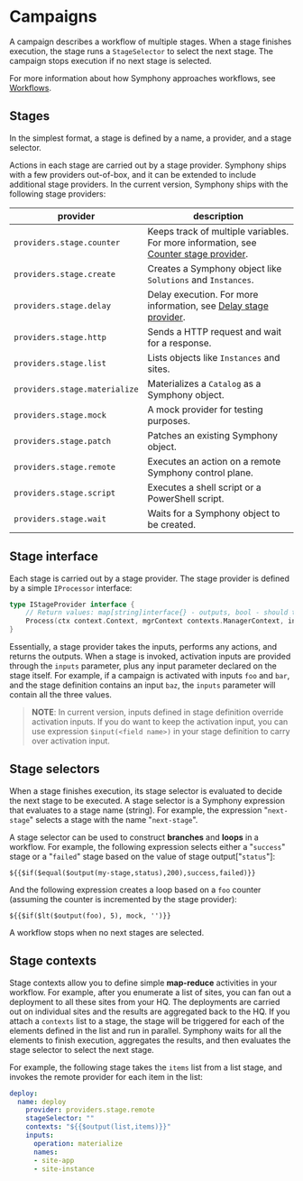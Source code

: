 # Campaigns

A campaign describes a workflow of multiple stages. When a stage finishes execution, the stage runs a `StageSelector` to select the next stage. The campaign stops execution if no next stage is selected.

For more information about how Symphony approaches workflows, see [Workflows](../concepts/workflows.md).

## Stages

In the simplest format, a stage is defined by a name, a provider, and a stage selector.

Actions in each stage are carried out by a stage provider. Symphony ships with a few providers out-of-box, and it can be extended to include additional stage providers. In the current version, Symphony ships with the following stage providers:

| provider | description |
|--------|--------|
| `providers.stage.counter` | Keeps track of multiple variables. For more information, see [Counter stage provider](./providers/counter.md). |
| `providers.stage.create` | Creates a Symphony object like `Solutions` and `Instances`. |
| `providers.stage.delay` | Delay execution. For more information, see [Delay stage provider](./providers/delay.md). |
| `providers.stage.http` | Sends a HTTP request and wait for a response. |
| `providers.stage.list` | Lists objects like `Instances` and sites. |
| `providers.stage.materialize` | Materializes a `Catalog` as a Symphony object. |
| `providers.stage.mock` | A mock provider for testing purposes. |
| `providers.stage.patch` | Patches an existing Symphony object. |
| `providers.stage.remote` | Executes an action on a remote Symphony control plane. |
| `providers.stage.script` | Executes a shell script or a PowerShell script. |
| `providers.stage.wait` | Waits for a Symphony object to be created. |

## Stage interface

Each stage is carried out by a stage provider. The stage provider is defined by a simple `IProcessor` interface:

```go
type IStageProvider interface {
	// Return values: map[string]interface{} - outputs, bool - should the activation be paused (wait for a remote event), error
	Process(ctx context.Context, mgrContext contexts.ManagerContext, inputs map[string]interface{}) (map[string]interface{}, bool, error)
}
```

Essentially, a stage provider takes the inputs, performs any actions, and returns the outputs. When a stage is invoked, activation inputs are provided through the `inputs` parameter, plus any input parameter declared on the stage itself. For example, if a campaign is activated with inputs `foo` and `bar`, and the stage definition contains an input `baz`, the `inputs` parameter will contain all the three values. 

> **NOTE**: In current version, inputs defined in stage definition override activation inputs. If you do want to keep the activation input, you can use expression `$input(<field name>)` in your stage definition to carry over activation input.

## Stage selectors

When a stage finishes execution, its stage selector is evaluated to decide the next stage to be executed. A stage selector is a Symphony expression that evaluates to a stage name (string). For example, the expression "`next-stage`" selects a stage with the name "`next-stage`".

A stage selector can be used to construct **branches** and **loops** in a workflow. For example, the following expression selects either a "`success`" stage or a "`failed`" stage based on the value of stage output["`status`"]:

`${{$if($equal($output(my-stage,status),200),success,failed)}}`

And the following expression creates a loop based on a `foo` counter (assuming the counter is incremented by the stage provider):

`${{$if($lt($output(foo), 5), mock, '')}}`

A workflow stops when no next stages are selected.

## Stage contexts

Stage contexts allow you to define simple **map-reduce** activities in your workflow. For example, after you enumerate a list of sites, you can fan out a deployment to all these sites from your HQ. The deployments are carried out on individual sites and the results are aggregated back to the HQ. If you attach a `contexts` list to a stage, the stage will be triggered for each of the elements defined in the list and run in parallel. Symphony waits for all the elements to finish execution, aggregates the results, and then evaluates the stage selector to select the next stage.

For example, the following stage takes the `items` list from a list stage, and invokes the remote provider for each item in the list:

```yaml
deploy:
  name: deploy
    provider: providers.stage.remote
    stageSelector: ""
    contexts: "${{$output(list,items)}}"
    inputs:
      operation: materialize
      names:
      - site-app
      - site-instance
```

